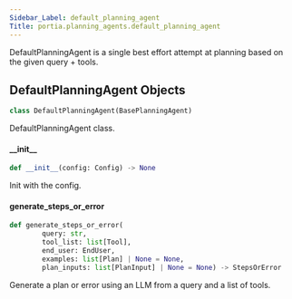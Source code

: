 ```yaml
---
Sidebar_Label: default_planning_agent
Title: portia.planning_agents.default_planning_agent
---
```


DefaultPlanningAgent is a single best effort attempt at planning based on the given query + tools.

## DefaultPlanningAgent Objects

```python
class DefaultPlanningAgent(BasePlanningAgent)
```

DefaultPlanningAgent class.

#### \_\_init\_\_

```python
def __init__(config: Config) -> None
```

Init with the config.

#### generate\_steps\_or\_error

```python
def generate_steps_or_error(
        query: str,
        tool_list: list[Tool],
        end_user: EndUser,
        examples: list[Plan] | None = None,
        plan_inputs: list[PlanInput] | None = None) -> StepsOrError
```

Generate a plan or error using an LLM from a query and a list of tools.

